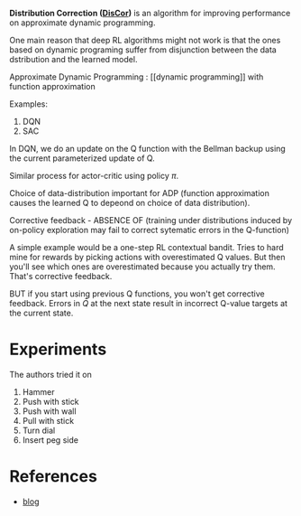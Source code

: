 **Distribution Correction ([DisCor](https://arxiv.org/pdf/2003.07305.pdf))** is an algorithm for improving performance on approximate dynamic programming.

One main reason that deep RL algorithms might not work is that the ones based on dynamic programing suffer from disjunction between the data dstribution and the learned model.

Approximate Dynamic Programming
: [[dynamic programming]] with function approximation

Examples:

1. DQN
2. SAC

In DQN, we do an update on the Q function with the Bellman backup using the current parameterized update of Q.

Similar process for actor-critic using policy $\pi$.


Choice of data-distribution important for ADP (function approximation causes the learned Q to depeond on choice of data distribution).

Corrective feedback - ABSENCE OF (training under distributions induced by on-policy exploration may fail to correct sytematic errors in the Q-function)

A simple example would be a one-step RL contextual bandit. Tries to hard mine for rewards by picking actions with overestimated Q values. But then you'll see which ones are overestimated because you actually try them. That's corrective feedback.


BUT if you start using previous Q functions, you won't get corrective feedback. Errors in $\bar{Q}$ at the next state result in incorrect Q-value targets at the current state.

# Experiments

The authors tried it on

1. Hammer
2. Push with stick
3. Push with wall
4. Pull with stick
5. Turn dial
6. Insert peg side

# References

* [blog](https://bair.berkeley.edu/blog/2020/03/16/discor/)
